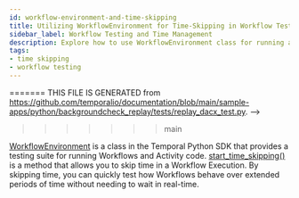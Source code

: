 ```yaml
---
id: workflow-environment-and-time-skipping
title: Utilizing WorkflowEnvironment for Time-Skipping in Workflow Tests
sidebar_label: Workflow Testing and Time Management
description: Explore how to use WorkflowEnvironment class for running and testing Workflows, and the start_time_skipping method for simulating time passage in Workflow Execution.
tags:
- time skipping
- workflow testing
---
```


<!-- DO NOT EDIT THIS FILE DIRECTLY.
<<<<<<< HEAD
THIS FILE IS GENERATED from https://github.com/temporalio/documentation-samples-python/blob/workflow-update/backgroundcheck_replay/tests/replay_dacx_test.py. -->

=======
THIS FILE IS GENERATED from https://github.com/temporalio/documentation/blob/main/sample-apps/python/backgroundcheck_replay/tests/replay_dacx_test.py. -->
>>>>>>> main

[WorkflowEnvironment](https://python.temporal.io/temporalio.testing.WorkflowEnvironment.html) is a class in the Temporal Python SDK that provides a testing suite for running Workflows and Activity code.
[start_time_skipping()](https://python.temporal.io/temporalio.testing.WorkflowEnvironment.html#start_time_skipping) is a method that allows you to skip time in a Workflow Execution.
By skipping time, you can quickly test how Workflows behave over extended periods of time without needing to wait in real-time.

